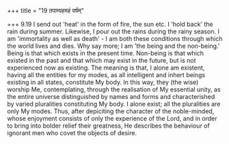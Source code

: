 +++
title = "19 तपाम्यहमहं वर्षम्"

+++
9.19 I send out 'heat' in the form of fire, the sun etc. I 'hold back'
the rain during summer. Likewise, I pour out the rains during the rainy
season. I am 'immortality as well as death' - I am both these conditions
through which the world lives and dies. Why say more; I am 'the being
and the non-being.' Being is that which exists in the present time.
Non-being is that which existed in the past and that which may exist in
the future, but is not experienced now as existing. The meaning is that,
I alone am existent, having all the entities for my modes, as all
intelligent and inhert beings existing in all states, constitute My
body. In this way, they (the wise) worship Me, contemplating, through
the realisation of My essential unity, as the entire universe
distinguished by names and forms and characterished by varied
pluralities constituting My body. I alone exist; all the pluralities are
only My modes. Thus, after depiciting the character of the noble-minded,
whose enjoyment consists of only the experience of the Lord, and in
order to bring into bolder relief their greatness, He describes the
behaviour of ignorant men who covet the objects of desire.
